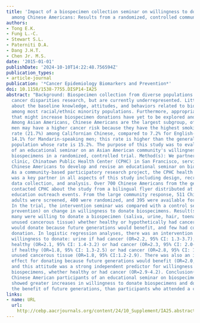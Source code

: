 ```yaml
---
title: 'Impact of a biospecimen collection seminar on willingness to donate biospecimens
  among Chinese Americans: Results from a randomized, controlled community-based trial'
authors:
- Tong E.K.
- Fung L.-C.
- Stewart S.L.
- Paterniti D.A.
- Dang J.H.T.
- Chen Jr. M.S.
date: '2015-01-01'
publishDate: '2024-10-10T14:22:48.756594Z'
publication_types:
- article-journal
publication: '*Cancer Epidemiology Biomarkers and Prevention*'
doi: 10.1158/1538-7755.DISP14-IA25
abstract: "Background: Biospecimen collection from diverse populations can advance
  cancer disparities research, but are currently underrepresented. Little is known
  about the baseline knowledge, attitudes, and behaviors related to biospecimen collection
  among most racial/ethnic minority populations. Furthermore, appropriate messages
  that might increase biospecimen donations have yet to be explored and developed.
  Among Asian Americans, Chinese Americans are the largest subgroup, of which Cantonese-speaking
  men may have a higher cancer risk because they have the highest smoking prevalence
  rate (21.7%) among Californian Chinese, compared to 7.2% for English-speaking and
  14.1% for Mandarin-speaking men; this rate is higher than the general California
  population whose rate is 15.2%. The purpose of this study was to evaluate the impact
  of an educational seminar on an Asian American community's willingness to donate
  biospecimens in a randomized, controlled trial. Method(s): We partnered with a community-based
  clinic, Chinatown Public Health Center (CPHC) in San Francisco, serving Cantonese-speaking
  Chinese Americans to develop and revise an educational seminar on biospecimen collection.
  As a community-based participatory research project, the CPHC health education team
  was a key partner in all aspects of this study including design, recruitment, conduct,
  data collection, and analysis. Over 700 Chinese Americans from the general community
  contacted CPHC about the study from a bilingual flyer distributed at CPHC health
  education outreach events. From the large community response, 511 Chinese American
  adults were screened, 400 were randomized, and 395 were available for analysis.
  In the trial, the intervention seminar was compared with a control seminar (cancer
  prevention) on change in willingness to donate biospecimens. Result(s): At baseline,
  many were willing to donate a biospecimen (saliva, urine, hair, toenails, blood,
  unused cancerous tissue) whether healthy or hypothetically had cancer. Also, many
  would donate because future generations would benefit, and few had concerns about
  donation. In logistic regression analyses, there was an intervention effect for
  willingness to donate: urine if had cancer (OR=2.2, 95% CI: 1.3-3.7), toenails if
  healthy (OR=2.1, 95% CI: 1.4-3.2) or had cancer (OR=2.3, 95% CI: 2.0-2.7), hair
  if healthy (OR=1.8, 95% CI: 1.3-2.5) or had cancer (OR=2.8, 95% CI: 1.9-4.0), and
  unused cancerous tissue (OR=1.8, 95% CI:1.2-2.9). There was also an intervention
  effect for donating because future generations would benefit (OR=2.0, 95% CI: 1.4-3.0),
  and this attitude was a strong independent predictor for willingness to donate all
  biospecimens, whether healthy or had cancer (OR=2.9-4.2). Conclusion(s): Cantonese-speaking
  Chinese American participants of an educational seminar on biospecimen collection
  showed greater increases in willingness to donate biospecimens and donating for
  the benefit of future generations, than participants who attended a control seminar."
links:
- name: URL
  url: 
    http://cebp.aacrjournals.org/content/24/10_Supplement/IA25.abstract?sid=8784ed77-1966-4a6d-b7a7-41fde4e42f85
---
```


